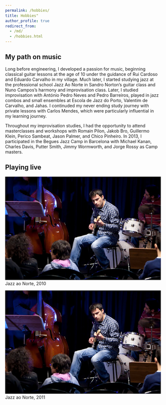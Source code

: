 ```yaml
---
permalink: /hobbies/
title: Hobbies"
author_profile: true
redirect_from: 
  - /md/
  - /hobbies.html
---
```


## My path on music

Long before engineering, I developed a passion for music, beginning classical guitar lessons at the age of 10 under the guidance of Rui Cardoso and Eduardo Carvalho in my village. Much later, I started studying jazz at the professional school Jazz Ao Norte in Sandro Norton’s guitar class and Nuno Campos’s harmony and improvisation class. Later, I studied improvisation with António Pedro Neves and Pedro Barreiros, played in jazz combos and small ensembles at Escola de Jazz do Porto, Valentim de Carvalho, and Jahas. I continuded my never ending study journey with private lessons with Carlos Mendes, which were particularly influential in my learning journey.

Throughout my improvisation studies, I had the opportunity to attend masterclasses and workshops with Romain Pilon, Jakob Bro, Guillermo Klein, Perico Sambeat, Jason Palmer, and Chico Pinheiro. In 2013, I participated in the Begues Jazz Camp in Barcelona with Michael Kanan, Charles Davis, Putter Smith, Jimmy Wormworth, and Jorge Rossy as Camp masters. 


Playing live
--

![Jazz ao Norte 2010](../images/IMG_6725_c.jpg)
Jazz ao Norte, 2010

![Jazz ao Norte 2011](../images/IMG_6725_c.jpg)
Jazz ao Norte, 2011



